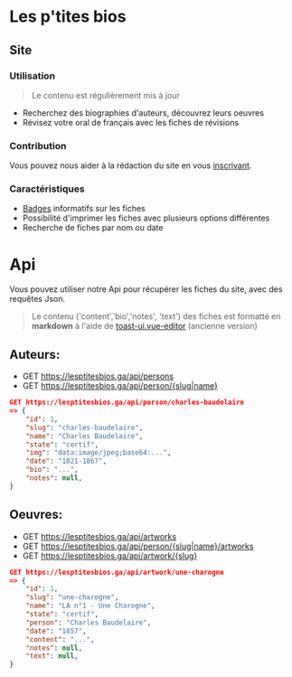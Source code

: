 # Les p'tites bios

## Site
### Utilisation
> Le contenu est régulièrement mis à jour
- Recherchez des biographies d'auteurs, découvrez leurs oeuvres
- Révisez votre oral de français avec les fiches de révisions

### Contribution
Vous pouvez nous aider à la rédaction du site en vous [inscrivant](https://lesptitesbios.ga/register). 

### Caractéristiques
- [Badges](https://lesptitesbios.ga/badges) informatifs sur les fiches
- Possibilité d'imprimer les fiches avec plusieurs options différentes
- Recherche de fiches par nom ou date


# Api
Vous pouvez utiliser notre Api pour récupérer les fiches du site, avec des requêtes Json.
> Le contenu ('content','bio','notes', 'text') des fiches est formatté en **markdown** à l'aide de [toast-ui.vue-editor](https://github.com/nhn/toast-ui.vue-editor) (ancienne version)

## Auteurs: 
- GET https://lesptitesbios.ga/api/persons
- GET https://lesptitesbios.ga/api/person/{slug|name}
```json
GET https://lesptitesbios.ga/api/person/charles-baudelaire
=> {
    "id": 1,
    "slug": "charles-baudelaire",
    "name": "Charles Baudelaire",
    "state": "certif",
    "img": "data:image/jpeg;base64:...",
    "date": "1821-1867",
    "bio": "...",
    "notes": null,
}
```

## Oeuvres: 
- GET https://lesptitesbios.ga/api/artworks
- GET https://lesptitesbios.ga/api/person/{slug|name}/artworks
- GET https://lesptitesbios.ga/api/artwork/{slug}
```json
GET https://lesptitesbios.ga/api/artwork/une-charogne
=> {
    "id": 1,
    "slug": "une-charogne",
    "name": "LA n°1 - Une Charogne",
    "state": "certif",
    "person": "Charles Baudelaire",
    "date": "1857",
    "content": "...",
    "notes": null,
    "text": null,
}
```
